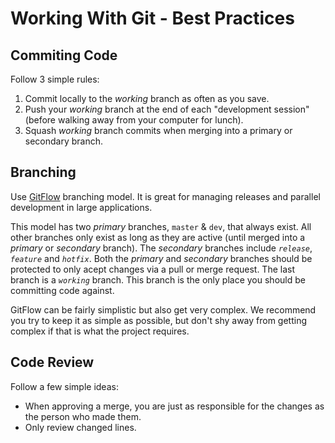 # Working With Git - Best Practices

## Commiting Code

Follow 3 simple rules:

1. Commit locally to the _working_ branch as often as you save.
1. Push your _working_ branch at the end of each "development session" (before walking away from your computer for lunch).
1. Squash _working_ branch commits when merging into a primary or secondary branch.

## Branching

Use [GitFlow](https://datasift.github.io/gitflow/IntroducingGitFlow.html) branching model.
It is great for managing releases and parallel development in large applications.

This model has two _primary_ branches, `master` & `dev`, that always exist.
All other branches only exist as long as they are active (until merged into a _primary_ or _secondary_ branch).
The _secondary_ branches include _`release`_, _`feature`_ and _`hotfix`_.
Both the _primary_ and _secondary_ branches should be protected to only acept changes via a pull or merge request.
The last branch is a _`working`_ branch.
This branch is the only place you should be committing code against.

GitFlow can be fairly simplistic but also get very complex.
We recommend you try to keep it as simple as possible, but don't shy away from getting complex if that is what the project requires.

## Code Review

Follow a few simple ideas:

* When approving a merge, you are just as responsible for the changes as the person who made them.
* Only review changed lines.
